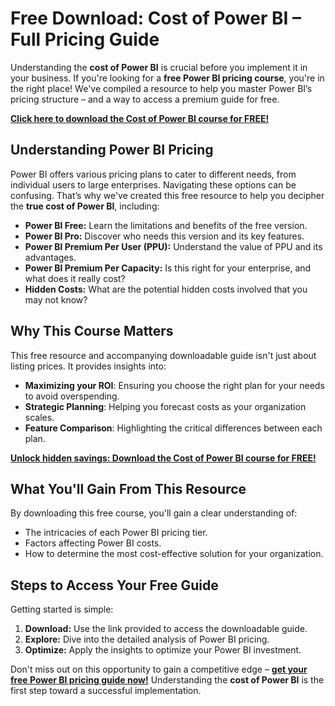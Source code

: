 # Free Download: Cost of Power BI – Full Pricing Guide

Understanding the **cost of Power BI** is crucial before you implement it in your business. If you're looking for a **free Power BI pricing course**, you're in the right place! We've compiled a resource to help you master Power BI’s pricing structure – and a way to access a premium guide for free.

[**Click here to download the Cost of Power BI course for FREE!**](https://udemywork.com/cost-of-power-bi)

## Understanding Power BI Pricing

Power BI offers various pricing plans to cater to different needs, from individual users to large enterprises. Navigating these options can be confusing. That’s why we've created this free resource to help you decipher the **true cost of Power BI**, including:

*   **Power BI Free:** Learn the limitations and benefits of the free version.
*   **Power BI Pro:** Discover who needs this version and its key features.
*   **Power BI Premium Per User (PPU):** Understand the value of PPU and its advantages.
*   **Power BI Premium Per Capacity:** Is this right for your enterprise, and what does it really cost?
*   **Hidden Costs:** What are the potential hidden costs involved that you may not know?

## Why This Course Matters

This free resource and accompanying downloadable guide isn't just about listing prices. It provides insights into:

*   **Maximizing your ROI**: Ensuring you choose the right plan for your needs to avoid overspending.
*   **Strategic Planning**: Helping you forecast costs as your organization scales.
*   **Feature Comparison**: Highlighting the critical differences between each plan.

[**Unlock hidden savings: Download the Cost of Power BI course for FREE!**](https://udemywork.com/cost-of-power-bi)

## What You'll Gain From This Resource

By downloading this free course, you'll gain a clear understanding of:

*   The intricacies of each Power BI pricing tier.
*   Factors affecting Power BI costs.
*   How to determine the most cost-effective solution for your organization.

## Steps to Access Your Free Guide

Getting started is simple:

1.  **Download:** Use the link provided to access the downloadable guide.
2.  **Explore:** Dive into the detailed analysis of Power BI pricing.
3.  **Optimize:** Apply the insights to optimize your Power BI investment.

Don't miss out on this opportunity to gain a competitive edge – [**get your free Power BI pricing guide now!**](https://udemywork.com/cost-of-power-bi) Understanding the **cost of Power BI** is the first step toward a successful implementation.
